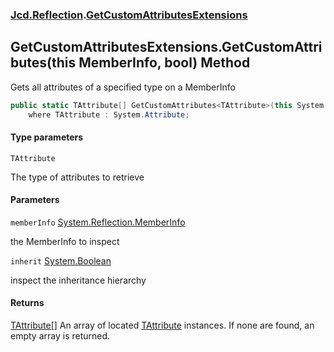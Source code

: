 ### [Jcd.Reflection](Jcd.Reflection.md 'Jcd.Reflection').[GetCustomAttributesExtensions](GetCustomAttributesExtensions.md 'Jcd.Reflection.GetCustomAttributesExtensions')

## GetCustomAttributesExtensions.GetCustomAttributes<TAttribute>(this MemberInfo, bool) Method

Gets all attributes of a specified type on a MemberInfo

```csharp
public static TAttribute[] GetCustomAttributes<TAttribute>(this System.Reflection.MemberInfo memberInfo, bool inherit=false)
    where TAttribute : System.Attribute;
```
#### Type parameters

<a name='Jcd.Reflection.GetCustomAttributesExtensions.GetCustomAttributes_TAttribute_(thisSystem.Reflection.MemberInfo,bool).TAttribute'></a>

`TAttribute`

The type of attributes to retrieve
#### Parameters

<a name='Jcd.Reflection.GetCustomAttributesExtensions.GetCustomAttributes_TAttribute_(thisSystem.Reflection.MemberInfo,bool).memberInfo'></a>

`memberInfo` [System.Reflection.MemberInfo](https://docs.microsoft.com/en-us/dotnet/api/System.Reflection.MemberInfo 'System.Reflection.MemberInfo')

the MemberInfo to inspect

<a name='Jcd.Reflection.GetCustomAttributesExtensions.GetCustomAttributes_TAttribute_(thisSystem.Reflection.MemberInfo,bool).inherit'></a>

`inherit` [System.Boolean](https://docs.microsoft.com/en-us/dotnet/api/System.Boolean 'System.Boolean')

inspect the inheritance hierarchy

#### Returns
[TAttribute](GetCustomAttributesExtensions.GetCustomAttributes.lDcdLoLl134C9/uZPyD+VQ.md#Jcd.Reflection.GetCustomAttributesExtensions.GetCustomAttributes_TAttribute_(thisSystem.Reflection.MemberInfo,bool).TAttribute 'Jcd.Reflection.GetCustomAttributesExtensions.GetCustomAttributes<TAttribute>(this System.Reflection.MemberInfo, bool).TAttribute')[[]](https://docs.microsoft.com/en-us/dotnet/api/System.Array 'System.Array')
An array of located [TAttribute](GetCustomAttributesExtensions.GetCustomAttributes.lDcdLoLl134C9/uZPyD+VQ.md#Jcd.Reflection.GetCustomAttributesExtensions.GetCustomAttributes_TAttribute_(thisSystem.Reflection.MemberInfo,bool).TAttribute 'Jcd.Reflection.GetCustomAttributesExtensions.GetCustomAttributes<TAttribute>(this System.Reflection.MemberInfo, bool).TAttribute') instances. If none are found, an empty array is
returned.